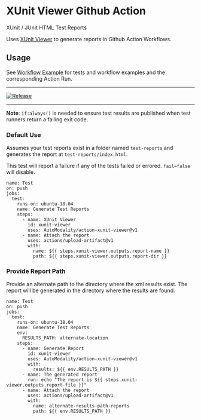 # XUnit Viewer Github Action
XUnit / JUnit HTML Test Reports

Uses [XUnit Viewer](https://github.com/lukejpreston/xunit-viewer) to generate reports in Github Action Workflows.

## Usage

See [Workflow Example](./.github/workflows/release.yml) for tests and workflow examples and 
the corresponding Action Run.

---
[![Release](https://github.com/AutoModality/action-xunit-viewer/workflows/Release/badge.svg)](https://github.com/AutoModality/action-xunit-viewer/actions)

---

**Note**: `if:always()` is needed to ensure test results are published when test runners return a failing exit code.



### Default Use

Assumes your test reports exist in a folder named `test-reports` and generates the 
report at `test-reports/index.html`. 

This test will report a failure if any of the tests failed or errored.  `fail=false` will disable.

```
name: Test
on: push
jobs:
  test:
    runs-on: ubuntu-18.04
    name: Generate Test Reports
    steps:
      - name: XUnit Viewer
        id: xunit-viewer
        uses: AutoModality/action-xunit-viewer@v1  
      - name: Attach the report
        uses: actions/upload-artifact@v1
        with:
          name: ${{ steps.xunit-viewer.outputs.report-name }}
          path: ${{ steps.xunit-viewer.outputs.report-dir }}

```

### Provide Report Path

Provide an alternate path to the directory where the xml results exist.  The report will be generated in the directory where the results are found.

```
name: Test
on: push
jobs:
  test:
    runs-on: ubuntu-18.04
    name: Generate Test Reports
    env:
      RESULTS_PATH: alternate-location
    steps:
      - name: Generate Report
        id: xunit-viewer
        uses: AutoModality/action-xunit-viewer@v1
        with:
          results: ${{ env.RESULTS_PATH }}
      - name: The generated report
        run: echo "The report is ${{ steps.xunit-viewer.outputs.report-file }}"    
      - name: Attach the report
        uses: actions/upload-artifact@v1
        with:
          name: alternate-results-path-reports
          path: ${{ env.RESULTS_PATH }}

```

